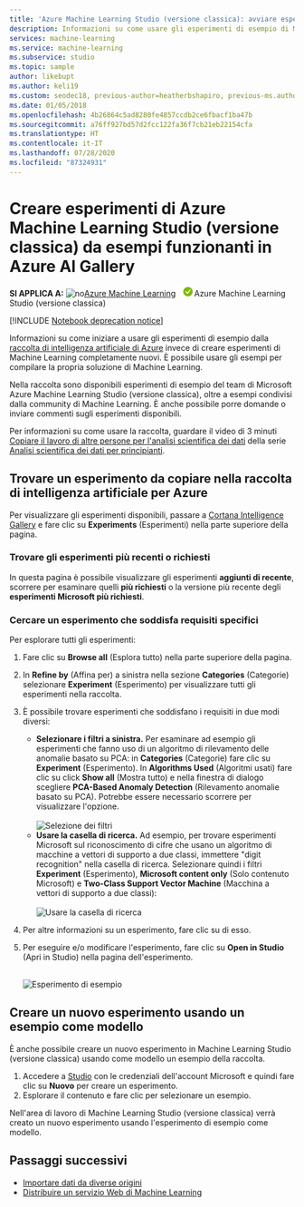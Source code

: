 ```yaml
---
title: 'Azure Machine Learning Studio (versione classica): avviare esperimenti dagli esempi - Azure'
description: Informazioni su come usare gli esperimenti di esempio di Machine Learning per creare nuovi esperimenti con Azure AI Gallery e Azure Machine Learning Studio (versione classica).
services: machine-learning
ms.service: machine-learning
ms.subservice: studio
ms.topic: sample
author: likebupt
ms.author: keli19
ms.custom: seodec18, previous-author=heatherbshapiro, previous-ms.author=hshapiro
ms.date: 01/05/2018
ms.openlocfilehash: 4b26864c5ad8280fe4857ccdb2ce6fbacf1ba47b
ms.sourcegitcommit: a76ff927bd57d2fcc122fa36f7cb21eb22154cfa
ms.translationtype: HT
ms.contentlocale: it-IT
ms.lasthandoff: 07/28/2020
ms.locfileid: "87324931"
---
```

# <a name="create-azure-machine-learning-studio-classic-experiments-from-working-examples-in-azure-ai-gallery"></a>Creare esperimenti di Azure Machine Learning Studio (versione classica) da esempi funzionanti in Azure AI Gallery

**SI APPLICA A:** ![no](../../../includes/media/aml-applies-to-skus/no.png)[Azure Machine Learning](../overview-what-is-azure-ml.md) ![sì](../../../includes/media/aml-applies-to-skus/yes.png)Azure Machine Learning Studio (versione classica) 


[!INCLUDE [Notebook deprecation notice](../../../includes/aml-studio-notebook-notice.md)]

Informazioni su come iniziare a usare gli esperimenti di esempio dalla [raccolta di intelligenza artificiale di Azure](https://gallery.azure.ai/) invece di creare esperimenti di Machine Learning completamente nuovi. È possibile usare gli esempi per compilare la propria soluzione di Machine Learning.

Nella raccolta sono disponibili esperimenti di esempio del team di Microsoft Azure Machine Learning Studio (versione classica), oltre a esempi condivisi dalla community di Machine Learning. È anche possibile porre domande o inviare commenti sugli esperimenti disponibili.

Per informazioni su come usare la raccolta, guardare il video di 3 minuti [Copiare il lavoro di altre persone per l'analisi scientifica dei dati](data-science-for-beginners-copy-other-peoples-work-to-do-data-science.md) della serie [Analisi scientifica dei dati per principianti](data-science-for-beginners-the-5-questions-data-science-answers.md).



## <a name="find-an-experiment-to-copy-in-azure-ai-gallery"></a>Trovare un esperimento da copiare nella raccolta di intelligenza artificiale per Azure
Per visualizzare gli esperimenti disponibili, passare a [Cortana Intelligence Gallery](https://gallery.azure.ai/) e fare clic su **Experiments** (Esperimenti) nella parte superiore della pagina.

### <a name="find-the-newest-or-most-popular-experiments"></a>Trovare gli esperimenti più recenti o richiesti
In questa pagina è possibile visualizzare gli esperimenti **aggiunti di recente**, scorrere per esaminare quelli **più richiesti** o la versione più recente degli **esperimenti Microsoft più richiesti**.

### <a name="look-for-an-experiment-that-meets-specific-requirements"></a>Cercare un esperimento che soddisfa requisiti specifici
Per esplorare tutti gli esperimenti:

1. Fare clic su **Browse all** (Esplora tutto) nella parte superiore della pagina.
2. In **Refine by** (Affina per) a sinistra nella sezione **Categories** (Categorie) selezionare **Experiment** (Esperimento) per visualizzare tutti gli esperimenti nella raccolta.
3. È possibile trovare esperimenti che soddisfano i requisiti in due modi diversi:
   * **Selezionare i filtri a sinistra.** Per esaminare ad esempio gli esperimenti che fanno uso di un algoritmo di rilevamento delle anomalie basato su PCA: in **Categories** (Categorie) fare clic su **Experiment** (Esperimento). In **Algorithms Used** (Algoritmi usati) fare clic su click **Show all** (Mostra tutto) e nella finestra di dialogo scegliere **PCA-Based Anomaly Detection** (Rilevamento anomalie basato su PCA). Potrebbe essere necessario scorrere per visualizzare l'opzione.<br></br>
     ![Selezione dei filtri](./media/sample-experiments/choose-an-algorithm.png)
   * **Usare la casella di ricerca.** Ad esempio, per trovare esperimenti Microsoft sul riconoscimento di cifre che usano un algoritmo di macchine a vettori di supporto a due classi, immettere "digit recognition" nella casella di ricerca. Selezionare quindi i filtri **Experiment** (Esperimento), **Microsoft content only** (Solo contenuto Microsoft) e **Two-Class Support Vector Machine** (Macchina a vettori di supporto a due classi):<br></br>
     ![Usare la casella di ricerca](./media/sample-experiments/search-for-experiments.png)
4. Per altre informazioni su un esperimento, fare clic su di esso.
5. Per eseguire e/o modificare l'esperimento, fare clic su **Open in Studio** (Apri in Studio) nella pagina dell'esperimento. <br></br>

    ![Esperimento di esempio](./media/sample-experiments/example-experiment.png)

## <a name="create-a-new-experiment-using-an-example-as-a-template"></a>Creare un nuovo esperimento usando un esempio come modello
È anche possibile creare un nuovo esperimento in Machine Learning Studio (versione classica) usando come modello un esempio della raccolta.

1. Accedere a [Studio](https://studio.azureml.net) con le credenziali dell'account Microsoft e quindi fare clic su **Nuovo** per creare un esperimento.
2. Esplorare il contenuto e fare clic per selezionare un esempio.

Nell'area di lavoro di Machine Learning Studio (versione classica) verrà creato un nuovo esperimento usando l'esperimento di esempio come modello.

## <a name="next-steps"></a>Passaggi successivi
* [Importare dati da diverse origini](import-data.md)
* [Distribuire un servizio Web di Machine Learning](deploy-a-machine-learning-web-service.md)
